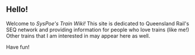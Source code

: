 ## Hello!
Welcome to *SysPoe's Train Wiki!*
This site is dedicated to Queensland Rail's SEQ network and providing information for people who love trains (like me!) Other trains that I am interested in may appear here as well.

Have fun!